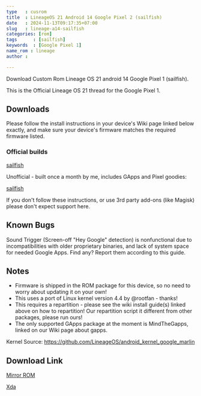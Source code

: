 ```yaml
---
type   : cusrom
title  : LineageOS 21 Android 14 Google Pixel 2 (sailfish)
date   : 2024-11-13T09:17:35+07:00
slug   : lineage-a14-sailfish
categories: [rom]
tags      : [sailfish]
keywords  : [Google Pixel 1]
name_rom : lineage
author :

---
```


Download Custom Rom Lineage OS 21 android 14 Google Pixel 1 (sailfish).

This is the Official Lineage OS 21 thread for the Google Pixel 1.

## Downloads
Please follow the install instructions in your device's Wiki page linked below exactly, and make sure your device's firmware matches the required firmware listed.

### Official builds
[sailfish](https://wiki.lineageos.org/devices/sailfish/)

Unofficial - built once a month by me, includes GApps and Pixel goodies:

[sailfish](https://wiki.oddsolutions.us/devices/sailfish)

If you don't follow these instructions, or use 3rd party add-ons (like Magisk) please don't expect support here.

## Known Bugs
Sound Trigger (Screen-off "Hey Google" detection) is nonfunctional due to incompatibilities with older proprietary binaries, and lack of system space for needed Google Apps.
Find any? Report them according to this guide.

## Notes
- Firmware is shipped in the ROM package for this device, so no need to worry about updating it on your own!
- This uses a port of Linux kernel version 4.4 by @rootfan - thanks!
- This requires a repartition - please see the wiki install guide(s) linked above on how to repartition! Our repartition script it different from other packages, please run ours!
- The only supported GApps package at the moment is MindTheGapps, linked on our Wiki page about gapps.

Kernel Source: https://github.com/LineageOS/android_kernel_google_marlin

## Download Link
[Mirror ROM](https://t.me/wahyu6070files/1127)

[Xda](https://xdaforums.com/t/official-lineageos-21-for-the-google-pixel-repartition-only.4656480/)

